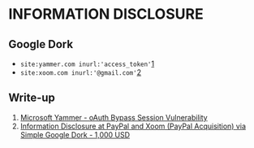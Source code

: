 # INFORMATION DISCLOSURE

## Google Dork
- `site:yammer.com inurl:'access_token'`[1](#write-up)
- `site:xoom.com inurl:'@gmail.com'`[2](#write-up)

## Write-up
1. [Microsoft Yammer - oAuth Bypass Session Vulnerability](https://www.vulnerability-lab.com/get_content.php?id=1003)
2. [Information Disclosure at PayPal and Xoom (PayPal Acquisition) via Simple Google Dork - 1,000 USD](https://infosecwriteups.com/information-disclosure-at-paypal-and-xoom-paypal-acquisition-via-simple-google-dork-1-000-usd-b726fe628a05)
